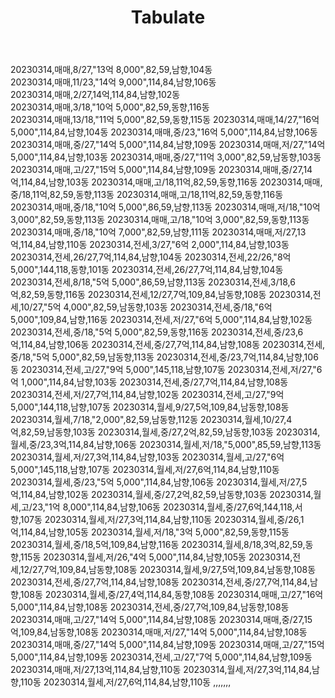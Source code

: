 ﻿---
layout: News
title: Tabulate
---

20230314,매매,8/27,"13억 8,000",82,59,남향,104동  
20230314,매매,11/23,"14억 9,000",114,84,남향,106동  
20230314,매매,2/27,14억,114,84,남향,102동  
20230314,매매,3/18,"10억 5,000",82,59,동향,116동  
20230314,매매,13/18,"11억 5,000",82,59,동향,115동
20230314,매매,14/27,"16억 5,000",114,84,남향,104동
20230314,매매,중/23,"16억 5,000",114,84,남향,106동
20230314,매매,중/27,"14억 5,000",114,84,남향,109동
20230314,매매,저/27,"14억 5,000",114,84,남향,103동
20230314,매매,중/27,"11억 3,000",82,59,남동향,103동
20230314,매매,고/27,"15억 5,000",114,84,남향,109동
20230314,매매,중/27,14억,114,84,남향,103동
20230314,매매,고/18,11억,82,59,동향,116동
20230314,매매,중/18,11억,82,59,동향,113동
20230314,매매,고/18,11억,82,59,동향,116동
20230314,매매,중/18,"10억 5,000",86,59,남향,113동
20230314,매매,저/18,"10억 3,000",82,59,동향,113동
20230314,매매,고/18,"10억 3,000",82,59,동향,113동
20230314,매매,중/18,"10억 7,000",82,59,남향,111동
20230314,매매,저/27,13억,114,84,남향,110동
20230314,전세,3/27,"6억 2,000",114,84,남향,103동
20230314,전세,26/27,7억,114,84,남향,104동
20230314,전세,22/26,"8억 5,000",144,118,동향,101동
20230314,전세,26/27,7억,114,84,남향,104동
20230314,전세,8/18,"5억 5,000",86,59,남향,113동
20230314,전세,3/18,6억,82,59,동향,116동
20230314,전세,12/27,7억,109,84,남동향,108동
20230314,전세,10/27,"5억 4,000",82,59,남동향,103동
20230314,전세,중/18,"6억 5,000",109,84,남향,116동
20230314,전세,저/27,"6억 5,000",114,84,남향,102동
20230314,전세,중/18,"5억 5,000",82,59,동향,116동
20230314,전세,중/23,6억,114,84,남향,106동
20230314,전세,중/27,7억,114,84,남향,108동
20230314,전세,중/18,"5억 5,000",82,59,남동향,113동
20230314,전세,중/23,7억,114,84,남향,106동
20230314,전세,고/27,"9억 5,000",145,118,남향,107동
20230314,전세,저/27,"6억 1,000",114,84,남향,103동
20230314,전세,중/27,7억,114,84,남향,108동
20230314,전세,저/27,7억,114,84,남향,102동
20230314,전세,고/27,"9억 5,000",144,118,남향,107동
20230314,월세,9/27,5억,109,84,남동향,108동
20230314,월세,7/18,"2,000",82,59,남동향,112동
20230314,월세,10/27,4억,82,59,남동향,103동
20230314,월세,중/27,2억,82,59,남동향,103동
20230314,월세,중/23,3억,114,84,남향,106동
20230314,월세,저/18,"5,000",85,59,남향,113동
20230314,월세,저/27,3억,114,84,남향,103동
20230314,월세,고/27,"6억 5,000",145,118,남향,107동
20230314,월세,저/27,6억,114,84,남향,110동
20230314,월세,중/23,"5억 5,000",114,84,남향,106동
20230314,월세,저/27,5억,114,84,남향,102동
20230314,월세,중/27,2억,82,59,남동향,103동
20230314,월세,고/23,"1억 8,000",114,84,남향,106동
20230314,월세,중/27,6억,144,118,서향,107동
20230314,월세,저/27,3억,114,84,남향,110동
20230314,월세,중/26,1억,114,84,남향,105동
20230314,월세,저/18,"3억 5,000",82,59,동향,115동
20230314,월세,중/18,5억,109,84,남향,116동
20230314,월세,8/18,3억,82,59,동향,115동
20230314,월세,저/26,"4억 5,000",114,84,남향,105동
20230314,전세,12/27,7억,109,84,남동향,108동
20230314,월세,9/27,5억,109,84,남동향,108동
20230314,전세,중/27,7억,114,84,남향,108동
20230314,전세,중/27,7억,114,84,남향,108동
20230314,월세,중/27,4억,114,84,동향,108동
20230314,매매,고/27,"16억 5,000",114,84,남향,108동
20230314,전세,중/27,7억,109,84,남동향,108동
20230314,매매,고/27,"14억 5,000",114,84,남향,108동
20230314,매매,중/27,15억,109,84,남동향,108동
20230314,매매,저/27,"14억 5,000",114,84,남향,108동
20230314,매매,중/27,"14억 5,000",114,84,남향,109동
20230314,매매,고/27,"15억 5,000",114,84,남향,109동
20230314,전세,고/27,"7억 5,000",114,84,남향,109동
20230314,매매,저/27,13억,114,84,남향,110동
20230314,월세,저/27,3억,114,84,남향,110동
20230314,월세,저/27,6억,114,84,남향,110동
,,,,,,,
